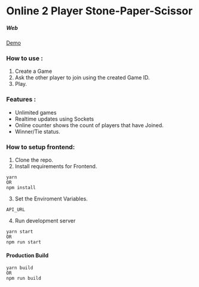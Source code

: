 # Online 2 Player Stone-Paper-Scissor 
##### Web


[Demo](http://bit.ly/stone-paper-scissor)

### How to use :

1. Create a Game
2. Ask the other player to join using the created Game ID.
3. Play.

### Features :

-   Unlimited games
-   Realtime updates using Sockets
-   Online counter shows the count of players that have Joined.
-   Winner/Tie status.

### How to setup frontend:

1. Clone the repo.
2. Install requirements for Frontend.

```
yarn
OR
npm install
```

3. Set the Enviroment Variables.

```
API_URL
```

4. Run development server

```
yarn start
OR
npm run start
```


#### Production Build 

```
yarn build
OR
npm run build
```

